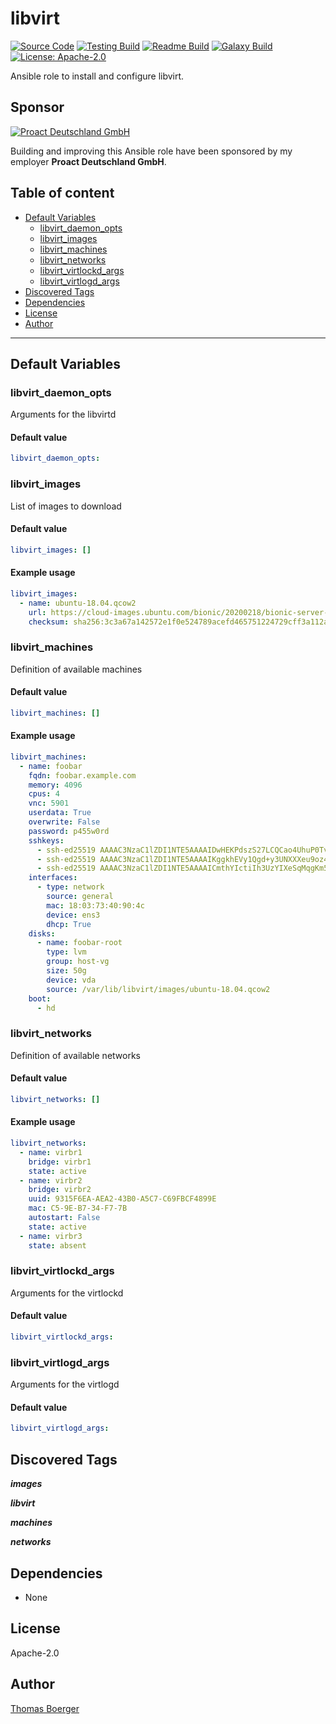 # libvirt

[![Source Code](https://img.shields.io/badge/github-source%20code-blue?logo=github&logoColor=white)](https://github.com/rolehippie/libvirt) [![Testing Build](https://github.com/rolehippie/libvirt/workflows/testing/badge.svg)](https://github.com/rolehippie/libvirt/actions?query=workflow%3Atesting) [![Readme Build](https://github.com/rolehippie/libvirt/workflows/readme/badge.svg)](https://github.com/rolehippie/libvirt/actions?query=workflow%3Areadme) [![Galaxy Build](https://github.com/rolehippie/libvirt/workflows/galaxy/badge.svg)](https://github.com/rolehippie/libvirt/actions?query=workflow%3Agalaxy) [![License: Apache-2.0](https://img.shields.io/github/license/rolehippie/libvirt)](https://github.com/rolehippie/libvirt/blob/master/LICENSE)

Ansible role to install and configure libvirt.

## Sponsor

[![Proact Deutschland GmbH](https://proact.eu/wp-content/uploads/2020/03/proact-logo.png)](https://proact.eu)

Building and improving this Ansible role have been sponsored by my employer **Proact Deutschland GmbH**.

## Table of content

- [Default Variables](#default-variables)
  - [libvirt_daemon_opts](#libvirt_daemon_opts)
  - [libvirt_images](#libvirt_images)
  - [libvirt_machines](#libvirt_machines)
  - [libvirt_networks](#libvirt_networks)
  - [libvirt_virtlockd_args](#libvirt_virtlockd_args)
  - [libvirt_virtlogd_args](#libvirt_virtlogd_args)
- [Discovered Tags](#discovered-tags)
- [Dependencies](#dependencies)
- [License](#license)
- [Author](#author)

---

## Default Variables

### libvirt_daemon_opts

Arguments for the libvirtd

#### Default value

```YAML
libvirt_daemon_opts:
```

### libvirt_images

List of images to download

#### Default value

```YAML
libvirt_images: []
```

#### Example usage

```YAML
libvirt_images:
  - name: ubuntu-18.04.qcow2
    url: https://cloud-images.ubuntu.com/bionic/20200218/bionic-server-cloudimg-amd64.img
    checksum: sha256:3c3a67a142572e1f0e524789acefd465751224729cff3a112a7f141ee512e756
```

### libvirt_machines

Definition of available machines

#### Default value

```YAML
libvirt_machines: []
```

#### Example usage

```YAML
libvirt_machines:
  - name: foobar
    fqdn: foobar.example.com
    memory: 4096
    cpus: 4
    vnc: 5901
    userdata: True
    overwrite: False
    password: p455w0rd
    sshkeys:
      - ssh-ed25519 AAAAC3NzaC1lZDI1NTE5AAAAIDwHEKPdszS27LCQCao4UhuP0TvFlccP6nRWKm00fquA user1@example
      - ssh-ed25519 AAAAC3NzaC1lZDI1NTE5AAAAIKggkhEVy1Qgd+y3UNXXXeu9oz4LVsKc2njpSkjpzPdv user2@example
      - ssh-ed25519 AAAAC3NzaC1lZDI1NTE5AAAAICmthYIctiIh3UzYIXeSqMqgKm5n1yIX9/0rpeXSlMet user3@example
    interfaces:
      - type: network
        source: general
        mac: 18:03:73:40:90:4c
        device: ens3
        dhcp: True
    disks:
      - name: foobar-root
        type: lvm
        group: host-vg
        size: 50g
        device: vda
        source: /var/lib/libvirt/images/ubuntu-18.04.qcow2
    boot:
      - hd
```

### libvirt_networks

Definition of available networks

#### Default value

```YAML
libvirt_networks: []
```

#### Example usage

```YAML
libvirt_networks:
  - name: virbr1
    bridge: virbr1
    state: active
  - name: virbr2
    bridge: virbr2
    uuid: 9315F6EA-AEA2-43B0-A5C7-C69FBCF4899E
    mac: C5-9E-B7-34-F7-7B
    autostart: False
    state: active
  - name: virbr3
    state: absent
```

### libvirt_virtlockd_args

Arguments for the virtlockd

#### Default value

```YAML
libvirt_virtlockd_args:
```

### libvirt_virtlogd_args

Arguments for the virtlogd

#### Default value

```YAML
libvirt_virtlogd_args:
```

## Discovered Tags

**_images_**

**_libvirt_**

**_machines_**

**_networks_**


## Dependencies

- None

## License

Apache-2.0

## Author

[Thomas Boerger](https://github.com/tboerger)
